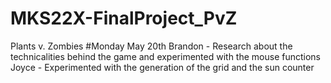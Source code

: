 # MKS22X-FinalProject_PvZ
Plants v. Zombies
#Monday May 20th
Brandon - Research about the technicalities behind the game and experimented with the mouse functions
Joyce - Experimented with the generation of the grid and the sun counter
